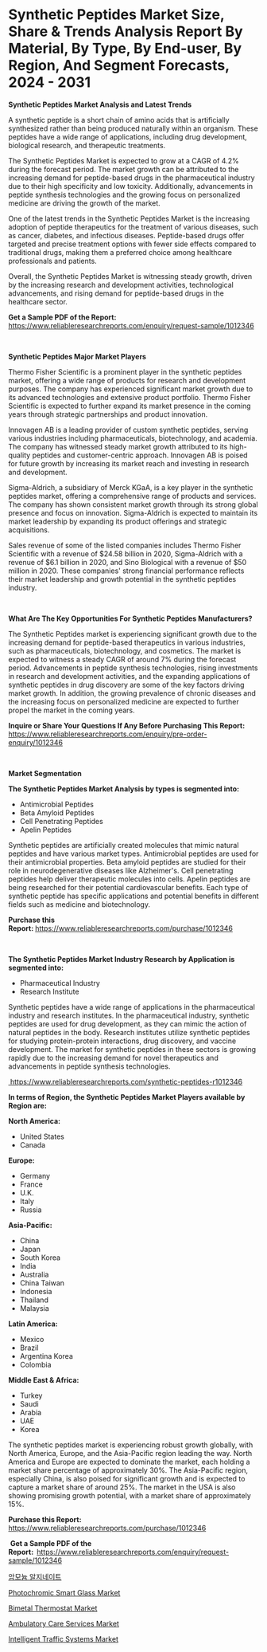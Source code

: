 <p><h1>Synthetic Peptides Market Size, Share & Trends Analysis Report By Material, By Type, By End-user, By Region, And Segment Forecasts, 2024 - 2031</h1></p><p><strong>Synthetic Peptides Market Analysis and Latest Trends</strong></p>
<p><p>A synthetic peptide is a short chain of amino acids that is artificially synthesized rather than being produced naturally within an organism. These peptides have a wide range of applications, including drug development, biological research, and therapeutic treatments.</p><p>The Synthetic Peptides Market is expected to grow at a CAGR of 4.2% during the forecast period. The market growth can be attributed to the increasing demand for peptide-based drugs in the pharmaceutical industry due to their high specificity and low toxicity. Additionally, advancements in peptide synthesis technologies and the growing focus on personalized medicine are driving the growth of the market.</p><p>One of the latest trends in the Synthetic Peptides Market is the increasing adoption of peptide therapeutics for the treatment of various diseases, such as cancer, diabetes, and infectious diseases. Peptide-based drugs offer targeted and precise treatment options with fewer side effects compared to traditional drugs, making them a preferred choice among healthcare professionals and patients.</p><p>Overall, the Synthetic Peptides Market is witnessing steady growth, driven by the increasing research and development activities, technological advancements, and rising demand for peptide-based drugs in the healthcare sector.</p></p>
<p><strong>Get a Sample PDF of the Report:&nbsp;</strong> <a href="https://www.reliableresearchreports.com/enquiry/request-sample/1012346">https://www.reliableresearchreports.com/enquiry/request-sample/1012346</a></p>
<p>&nbsp;</p>
<p><strong>Synthetic Peptides Major Market Players</strong></p>
<p><p>Thermo Fisher Scientific is a prominent player in the synthetic peptides market, offering a wide range of products for research and development purposes. The company has experienced significant market growth due to its advanced technologies and extensive product portfolio. Thermo Fisher Scientific is expected to further expand its market presence in the coming years through strategic partnerships and product innovation.</p><p>Innovagen AB is a leading provider of custom synthetic peptides, serving various industries including pharmaceuticals, biotechnology, and academia. The company has witnessed steady market growth attributed to its high-quality peptides and customer-centric approach. Innovagen AB is poised for future growth by increasing its market reach and investing in research and development.</p><p>Sigma-Aldrich, a subsidiary of Merck KGaA, is a key player in the synthetic peptides market, offering a comprehensive range of products and services. The company has shown consistent market growth through its strong global presence and focus on innovation. Sigma-Aldrich is expected to maintain its market leadership by expanding its product offerings and strategic acquisitions.</p><p>Sales revenue of some of the listed companies includes Thermo Fisher Scientific with a revenue of $24.58 billion in 2020, Sigma-Aldrich with a revenue of $6.1 billion in 2020, and Sino Biological with a revenue of $50 million in 2020. These companies' strong financial performance reflects their market leadership and growth potential in the synthetic peptides industry.</p></p>
<p>&nbsp;</p>
<p><strong>What Are The Key Opportunities For Synthetic Peptides Manufacturers?</strong></p>
<p><p>The Synthetic Peptides market is experiencing significant growth due to the increasing demand for peptide-based therapeutics in various industries, such as pharmaceuticals, biotechnology, and cosmetics. The market is expected to witness a steady CAGR of around 7% during the forecast period. Advancements in peptide synthesis technologies, rising investments in research and development activities, and the expanding applications of synthetic peptides in drug discovery are some of the key factors driving market growth. In addition, the growing prevalence of chronic diseases and the increasing focus on personalized medicine are expected to further propel the market in the coming years.</p></p>
<p><strong>Inquire or Share Your Questions If Any Before Purchasing This Report:</strong> <a href="https://www.reliableresearchreports.com/enquiry/pre-order-enquiry/1012346">https://www.reliableresearchreports.com/enquiry/pre-order-enquiry/1012346</a></p>
<p>&nbsp;</p>
<p><strong>Market Segmentation</strong></p>
<p><strong>The Synthetic Peptides Market Analysis by types is segmented into:</strong></p>
<p><ul><li>Antimicrobial Peptides</li><li>Beta Amyloid Peptides</li><li>Cell Penetrating Peptides</li><li>Apelin Peptides</li></ul></p>
<p><p>Synthetic peptides are artificially created molecules that mimic natural peptides and have various market types. Antimicrobial peptides are used for their antimicrobial properties. Beta amyloid peptides are studied for their role in neurodegenerative diseases like Alzheimer's. Cell penetrating peptides help deliver therapeutic molecules into cells. Apelin peptides are being researched for their potential cardiovascular benefits. Each type of synthetic peptide has specific applications and potential benefits in different fields such as medicine and biotechnology.</p></p>
<p><strong>Purchase this Report:&nbsp;</strong><a href="https://www.reliableresearchreports.com/purchase/1012346">https://www.reliableresearchreports.com/purchase/1012346</a></p>
<p>&nbsp;</p>
<p><strong>The Synthetic Peptides Market Industry Research by Application is segmented into:</strong></p>
<p><ul><li>Pharmaceutical Industry</li><li>Research Institute</li></ul></p>
<p><p>Synthetic peptides have a wide range of applications in the pharmaceutical industry and research institutes. In the pharmaceutical industry, synthetic peptides are used for drug development, as they can mimic the action of natural peptides in the body. Research institutes utilize synthetic peptides for studying protein-protein interactions, drug discovery, and vaccine development. The market for synthetic peptides in these sectors is growing rapidly due to the increasing demand for novel therapeutics and advancements in peptide synthesis technologies.</p></p>
<p><a href="https://www.reliableresearchreports.com/synthetic-peptides-r1012346">&nbsp;https://www.reliableresearchreports.com/synthetic-peptides-r1012346</a></p>
<p><strong>In terms of Region, the Synthetic Peptides Market Players available by Region are:</strong></p>
<p>
    <p> <strong> North America: </strong>
        <ul>
            <li>United States</li>
            <li>Canada</li>
        </ul>
        </p> 
    <p> <strong> Europe: </strong>
        <ul>
            <li>Germany</li>
            <li>France</li>
            <li>U.K.</li>
            <li>Italy</li>
            <li>Russia</li>
        </ul>
        </p> 
    <p> <strong> Asia-Pacific: </strong>
        <ul>
            <li>China</li>
            <li>Japan</li>
            <li>South Korea</li>
            <li>India</li>
            <li>Australia</li>
            <li>China Taiwan</li>
            <li>Indonesia</li>
            <li>Thailand</li>
            <li>Malaysia</li>
        </ul>
        </p> 
    <p> <strong> Latin America: </strong>
        <ul>
            <li>Mexico</li>
            <li>Brazil</li>
            <li>Argentina Korea</li>
            <li>Colombia</li>
        </ul>
        </p> 
    <p> <strong> Middle East & Africa: </strong>
        <ul>
            <li>Turkey</li>
            <li>Saudi</li>
            <li>Arabia</li>
            <li>UAE</li>
            <li>Korea</li>
        </ul>
    </p>
    </p>
<p><p>The synthetic peptides market is experiencing robust growth globally, with North America, Europe, and the Asia-Pacific region leading the way. North America and Europe are expected to dominate the market, each holding a market share percentage of approximately 30%. The Asia-Pacific region, especially China, is also poised for significant growth and is expected to capture a market share of around 25%. The market in the USA is also showing promising growth potential, with a market share of approximately 15%.</p></p>
<p><strong>Purchase this Report: </strong><a href="https://www.reliableresearchreports.com/purchase/1012346">https://www.reliableresearchreports.com/purchase/1012346</a></p>
<p>&nbsp;<strong>Get a Sample PDF of the Report:&nbsp;&nbsp;</strong><a href="https://www.reliableresearchreports.com/enquiry/request-sample/1012346">https://www.reliableresearchreports.com/enquiry/request-sample/1012346</a></p>
<p><strong></strong></p>
<p><p><a href="https://github.com/camron674/Market-Research-Report-List-1/blob/main/229197450796.md">암모늄 알지네이트</a></p><p><a href="https://www.linkedin.com/pulse/photochromic-smart-glass-market-size-focuses-dynamics-in-depth-lybbe?trackingId=fPs%2B5MHERh01iCIYV5yD2A%3D%3D">Photochromic Smart Glass Market</a></p><p><a href="https://www.linkedin.com/pulse/bimetal-thermostatnbspmarket-focuses-market-share-size-projected-eyafc">Bimetal Thermostat Market</a></p><p><a href="https://github.com/MyrtisWest1/Market-Research-Report-List-1/blob/main/ambulatory-care-services-market.md">Ambulatory Care Services Market</a></p><p><a href="https://github.com/brenzgnarento/Market-Research-Report-List-2/blob/main/intelligent-traffic-systems-market.md">Intelligent Traffic Systems Market</a></p></p>